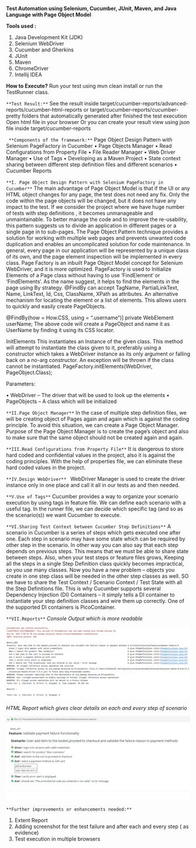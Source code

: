 **Test Automation using Selenium, Cucumber, JUnit, Maven, and Java Language with Page Object Model**

**Tools used :**
1. Java Development Kit (JDK)
2. Selenium WebDriver
3. Cucumber and Gherkins
4. JUnit
5. Maven
6. ChromeDriver
7. Intellij IDEA

**How to Execute?**
Run your test using mvn clean install or run the TestRunner class.


`**Test Result:**`
See the result inside target/cucumber-reports/advanced-reports/cucumber-html-reports or target/cucumber-reports/cucumber-pretty folders that automatically generated after finished the test execution
Open html file in your browser
Or you can create your result view using json file inside target/cucumber-reports

`
**Components of the framework:**`
Page Object Design Pattern with Selenium PageFactory in Cucumber
• Page Objects Manager
• Read Configurations from Property File
• File Reader Manager
• Web Driver Manager
• Use of Tags
• Developing as a Maven Project
• State context sharing between different step definition files and different scenarios
• Cucumber Reports

`**I. Page Object Design Pattern with Selenium PageFactory in Cucumber**`
The main advantage of Page Object Model is that if the UI or any HTML 
object changes for any page, the test does not need any fix. Only the code within the page objects will be changed, but it does not have any impact to the test.
If we consider the project where we have huge number of tests with step definitions , it becomes unmanageable and unmaintainable. To better manage the code and 
to improve the re-usability, this pattern suggests us to divide an application in different pages or a single page in to sub-pages. The Page Object Pattern technique
provides a solution for working with multiple web pages and prevents unwanted code duplication and enables an uncomplicated solution for code maintenance. 
In general, every page in our application will be represented by a unique class of its own, and the page element inspection will be implemented in every class. 
Page Factory is an inbuilt Page Object Model concept for Selenium WebDriver, and it is more optimized. PageFactory is used to Initialize Elements of a Page class without 
having to use ‘FindElement‘ or ‘FindElements‘. As the name suggest, it helps to find the elements in the page using By strategy. @FindBy can accept TagName, PartialLinkText, 
Name, LinkText, Id, Css, ClassName, XPath as attributes. An alternative mechanism for locating the element or a list of elements. This allows users to quickly and easily create PageObjects.

@FindBy(how = How.CSS, using = “.username“)]
private WebElement userName;
The above code will create a PageObject and name it as UserName by finding it using its CSS locator.

InitElements
This instantiates an Instance of the given class. This method will attempt to instantiate the class given to it, preferably using a constructor which takes a WebDriver instance as its only argument or falling back on a no-arg constructor. An exception will be thrown if the class cannot be instantiated.
PageFactory.initElements(WebDriver, PageObject.Class);

Parameters:

• WebDriver – The driver that will be used to look up the elements
• PageObjects – A class which will be initialized

`**II.Page Object Manager**`
In the case of multiple step definition files, we will be creating object of Pages again and again which is against the coding principle. To avoid this situation, we can create a Page Object Manager. Purpose of the Page Object Manager is to create the page’s object and also to make sure that the same object should not be created again and again.


`**III.Read Configurations from Property File**`
It is dangerous to store hard coded and confidential values in the project, also it is against the coding principles. With the help of properties file, we can eliminate these hard coded values in the project.


`**IV.Design WebDriver** `
WebDriver Manager is used to create the driver instance only in one place and call it all in our tests as and then needed.

`**V.Use of Tags**`
Cucumber provides a way to organize your scenario execution by using tags in feature file. We can define each scenario with a useful tag.
In the runner file, we can decide which specific tag (and so as the scenario(s)) we want Cucumber to execute.

`**VI.Sharing Test Context between Cucumber Step Definitions**`
A scenario in Cucumber is a series of steps which gets executed one after one. Each step in scenario may have some state which can be required by other step in the scenario. In other way you can also say that each step depends on previous steps. This means that we must be able to share state between steps.
Also, when your test steps or feature files grows, Keeping all the steps in a single Step Definition class quickly becomes impractical, so you use many classes. Now you have a new problem – objects you create in one step class will be needed in the other step classes as well.
SO we have to share the Test Context / Scenario Context / Test State with all the Step Definitions file. This is why Cucumber supports several Dependency Injection (DI) Containers – it simply tells a DI container to instantiate your step definition classes and wire them up correctly. One of the supported DI 
containers is PicoContainer.

`**VII.Reports**`
_Console Output which is more readable_

![img_1.png](img_1.png)

_HTML Report which gives clear details on each and every step of scenario_

![img_2.png](img_2.png)


`**Further improvements or enhancements needed:**`
1. Extent Report
2. Adding screenshot for the test failure and after each and every step ( as evidence)
3. Test execution in multiple browsers 




